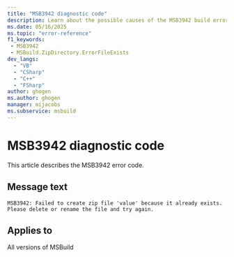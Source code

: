 ```yaml
---
title: "MSB3942 diagnostic code"
description: Learn about the possible causes of the MSB3942 build error, and get troubleshooting tips.
ms.date: 05/16/2025
ms.topic: "error-reference"
f1_keywords:
 - MSB3942
 - MSBuild.ZipDirectory.ErrorFileExists
dev_langs:
  - "VB"
  - "CSharp"
  - "C++"
  - "FSharp"
author: ghogen
ms.author: ghogen
manager: mijacobs
ms.subservice: msbuild
---
```


# MSB3942 diagnostic code

<!-- :::ErrorDefinitionDescription::: -->
<!-- :::editable-content name="introDescription"::: -->
This article describes the MSB3942 error code.
<!-- :::editable-content-end::: -->

## Message text

<!-- :::editable-content name="messageText"::: -->
`MSB3942: Failed to create zip file 'value' because it already exists.  Please delete or rename the file and try again.`
<!-- :::editable-content-end::: -->
<!-- MSB3942: Failed to create zip file "{0}" because it already exists.  Please delete or rename the file and try again. -->

<!-- :::editable-content name="postOutputDescription"::: -->
<!--
{StrBegin="MSB3942: "}
-->
<!-- :::editable-content-end::: -->
<!-- :::ErrorDefinitionDescription-end::: -->

## Applies to

All versions of MSBuild
